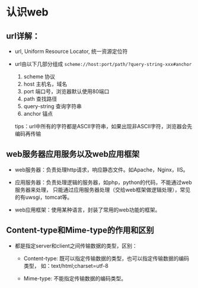 # 认识web

## url详解：
- url, Uniform Resource Locator, 统一资源定位符

- url由以下几部分组成
	```scheme://host:port/path/?query-string-xxx#anchor```

	1. scheme  协议
	2. host  主机名，域名
	3. port  端口号，浏览器默认使用80端口
	4. path  查找路径
	5. query-string  查询字符串
	6. anchor  锚点  

	tips：url中所有的字符都是ASCII字符串，如果出现非ASCII字符，浏览器会先编码再传输

## web服务器应用服务以及web应用框架

- web服务器：负责处理http请求，响应静态文件。如Apache，Nginx，IIS。

- 应用服务器：负责处理逻辑的服务器，如php，python的代码，不能通过web服务器来处理，
只能通过应用服务器处理（交给web框架做逻辑处理），常见的有uwsgi，tomcat等。

- web应用框架：使用某种语言，封装了常用的web功能的框架。

## Content-type和Mime-type的作用和区别  

- 都是指定server和client之间传输数据的类型，区别：

	- Content-type: 既可以指定传输数据的类型，也可以指定传输数据的编码类型，
	如：text/html;charset=utf-8

	- Mime-type: 不能指定传输数据的编码类型。
